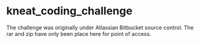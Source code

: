 # kneat_coding_challenge

The challenge was originally under Atlassian Bitbucket source control.
The rar and zip have only been place here for point of access.
